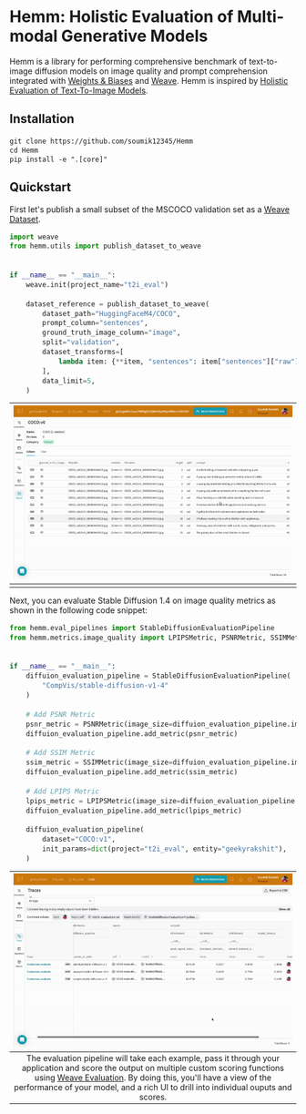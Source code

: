# Hemm: Holistic Evaluation of Multi-modal Generative Models

Hemm is a library for performing comprehensive benchmark of text-to-image diffusion models on image quality and prompt comprehension integrated with [Weights & Biases](https://wandb.ai/site) and [Weave](https://wandb.github.io/weave/). Hemm is inspired by [Holistic Evaluation of Text-To-Image Models](https://crfm.stanford.edu/helm/heim/v1.0.0/).

## Installation

```shell
git clone https://github.com/soumik12345/Hemm
cd Hemm
pip install -e ".[core]"
```

## Quickstart

First let's publish a small subset of the MSCOCO validation set as a [Weave Dataset](https://wandb.github.io/weave/guides/core-types/datasets/).

```python
import weave
from hemm.utils import publish_dataset_to_weave


if __name__ == "__main__":
    weave.init(project_name="t2i_eval")

    dataset_reference = publish_dataset_to_weave(
        dataset_path="HuggingFaceM4/COCO",
        prompt_column="sentences",
        ground_truth_image_column="image",
        split="validation",
        dataset_transforms=[
            lambda item: {**item, "sentences": item["sentences"]["raw"]}
        ],
        data_limit=5,
    )
```

| ![](./docs/assets/weave_dataset.gif) | 
|:--:| 
|  |

Next, you can evaluate Stable Diffusion 1.4 on image quality metrics as shown in the following code snippet:

```python
from hemm.eval_pipelines import StableDiffusionEvaluationPipeline
from hemm.metrics.image_quality import LPIPSMetric, PSNRMetric, SSIMMetric


if __name__ == "__main__":
    diffuion_evaluation_pipeline = StableDiffusionEvaluationPipeline(
        "CompVis/stable-diffusion-v1-4"
    )

    # Add PSNR Metric
    psnr_metric = PSNRMetric(image_size=diffuion_evaluation_pipeline.image_size)
    diffuion_evaluation_pipeline.add_metric(psnr_metric)

    # Add SSIM Metric
    ssim_metric = SSIMMetric(image_size=diffuion_evaluation_pipeline.image_size)
    diffuion_evaluation_pipeline.add_metric(ssim_metric)
    
    # Add LPIPS Metric
    lpips_metric = LPIPSMetric(image_size=diffuion_evaluation_pipeline.image_size)
    diffuion_evaluation_pipeline.add_metric(lpips_metric)

    diffuion_evaluation_pipeline(
        dataset="COCO:v1",
        init_params=dict(project="t2i_eval", entity="geekyrakshit"),
    )
```

| ![](./docs/assets/weave_leaderboard.gif) | 
|:--:| 
| The evaluation pipeline will take each example, pass it through your application and score the output on multiple custom scoring functions using [Weave Evaluation](https://wandb.github.io/weave/guides/core-types/evaluations). By doing this, you'll have a view of the performance of your model, and a rich UI to drill into individual ouputs and scores. |